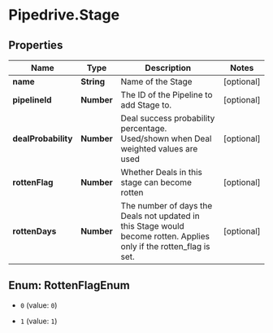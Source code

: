 # Pipedrive.Stage

## Properties

Name | Type | Description | Notes
------------ | ------------- | ------------- | -------------
**name** | **String** | Name of the Stage | [optional] 
**pipelineId** | **Number** | The ID of the Pipeline to add Stage to. | [optional] 
**dealProbability** | **Number** | Deal success probability percentage. Used/shown when Deal weighted values are used | [optional] 
**rottenFlag** | **Number** | Whether Deals in this stage can become rotten | [optional] 
**rottenDays** | **Number** | The number of days the Deals not updated in this Stage would become rotten. Applies only if the rotten_flag is set. | [optional] 



## Enum: RottenFlagEnum


* `0` (value: `0`)

* `1` (value: `1`)




